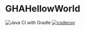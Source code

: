 # GHAHellowWorld
![Java CI with Gradle](https://github.com/tunderwood/GHAHellowWorld/workflows/Java%20CI%20with%20Gradle/badge.svg?branch=main)
[![codecov](https://codecov.io/gh/tunderwood/GHAHellowWorld/branch/main/graph/badge.svg?token=bi6NuO9ENr)](https://codecov.io/gh/tunderwood/GHAHellowWorld)